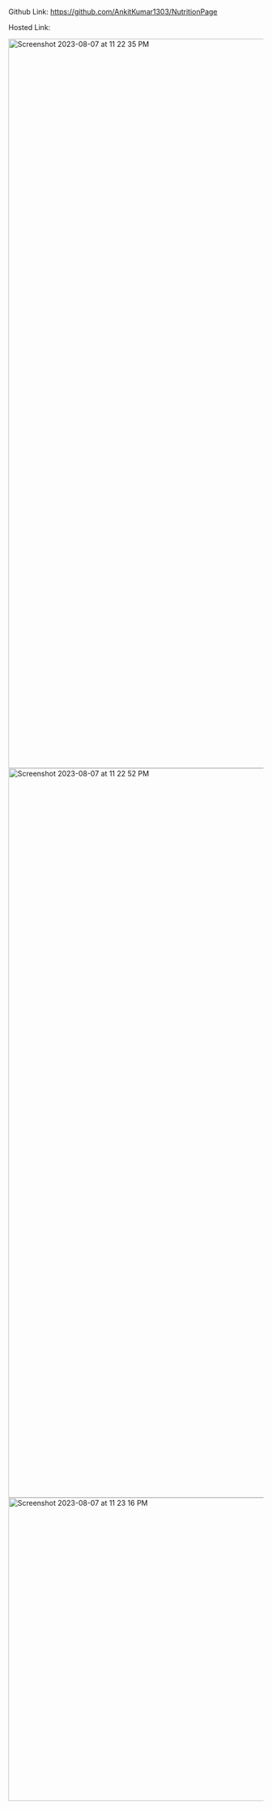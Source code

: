 Github Link: https://github.com/AnkitKumar1303/NutritionPage

Hosted Link:


<img width="1440" alt="Screenshot 2023-08-07 at 11 22 35 PM" src="https://github.com/AnkitKumar1303/NutritionPage/assets/42855900/52d8c018-a335-407c-9d98-af8368ba57ba">
<img width="1440" alt="Screenshot 2023-08-07 at 11 22 52 PM" src="https://github.com/AnkitKumar1303/NutritionPage/assets/42855900/0fac893f-9c2f-4b38-9782-759ff5c04fc2">
<img width="599" alt="Screenshot 2023-08-07 at 11 23 16 PM" src="https://github.com/AnkitKumar1303/NutritionPage/assets/42855900/481f43f9-74e5-4fa9-86b2-dde133180e59">

